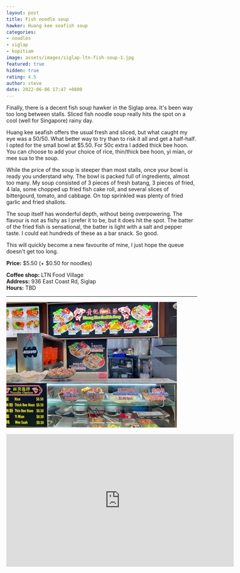 ```yaml
---
layout: post
title: Fish noodle soup
hawker: Huang kee seafish soup
categories:
- noodles
- siglap
- kopitiam
image: assets/images/siglap-ltn-fish-soup-1.jpg
featured: true
hidden: true
rating: 4.5
author: steve
date: 2022-06-06 17:47 +0800
---
```

Finally, there is a decent fish soup hawker in the Siglap area. It's been way too long between stalls. Sliced fish noodle soup really hits the spot on a cool (well for Singapore) rainy day.

Huang kee seafish offers the usual fresh and sliced, but what caught my eye was a 50/50. What better way to try than to risk it all and get a half-half. I opted for the small bowl at $5.50. For 50c extra I added thick bee hoon. You can choose to add your choice of rice, thin/thick bee hoon, yi mian, or mee sua to the soup.

While the price of the soup is steeper than most stalls, once your bowl is ready you understand why. The bowl is packed full of ingredients, almost too many. My soup consisted of 3 pieces of fresh batang, 3 pieces of fried, 4 lala, some chopped up fried fish cake roll, and several slices of bittergourd, tomato, and cabbage. On top sprinkled was plenty of fried garlic and fried shallots.

The soup itself has wonderful depth, without being overpowering. The flavour is not as fishy as I prefer it to be, but it does hit the spot. The batter of the fried fish is sensational, the batter is light with a salt and pepper taste. I could eat hundreds of these as a bar snack. So good.

This will quickly become a new favourite of mine, I just hope the queue doesn't get too long.

**Price:** $5.50 (+ $0.50 for noodles)  

**Coffee shop:** LTN Food Village  
**Address:** 936 East Coast Rd, Siglap  
**Hours:** TBD  

***  

![Huang kee seafish soup hawker stall](/assets/images/siglap-ltn-fish-soup-2.jpg "Huang kee seafish soup hawker stall")

<iframe src="https://www.google.com/maps/embed?pb=!1m14!1m8!1m3!1d15955.086813156933!2d103.9255317!3d1.3123947!3m2!1i1024!2i768!4f13.1!3m3!1m2!1s0x0%3A0x8579d6c94625a6a6!2s936%20LTN%20Food%20House!5e0!3m2!1sen!2ssg!4v1569412280651!5m2!1sen!2ssg" width="600" height="350" frameborder="0" style="border:0;" allowfullscreen=""></iframe>